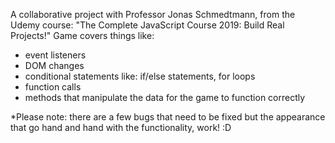 A collaborative project with Professor Jonas Schmedtmann, from the Udemy course: "The Complete JavaScript Course 2019: Build Real Projects!" 
Game covers things like:
- event listeners
- DOM changes 
- conditional statements like: if/else statements, for loops
- function calls
- methods that manipulate the data for the game to function correctly 


*Please note: there are a few bugs that need to be fixed but the appearance that go hand and hand with the functionality, work! :D 
